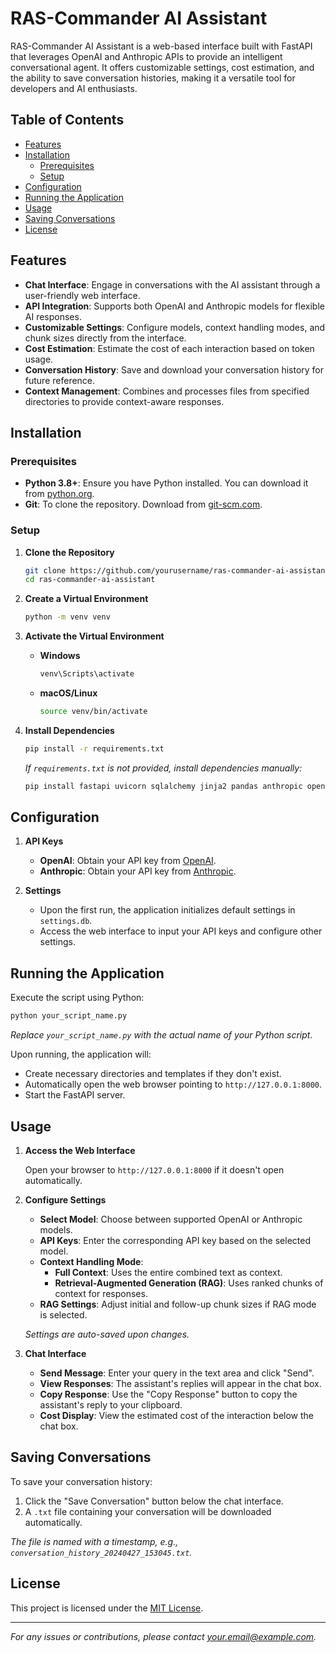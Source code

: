 # RAS-Commander AI Assistant

RAS-Commander AI Assistant is a web-based interface built with FastAPI that leverages OpenAI and Anthropic APIs to provide an intelligent conversational agent. It offers customizable settings, cost estimation, and the ability to save conversation histories, making it a versatile tool for developers and AI enthusiasts.

## Table of Contents

- [Features](#features)
- [Installation](#installation)
  - [Prerequisites](#prerequisites)
  - [Setup](#setup)
- [Configuration](#configuration)
- [Running the Application](#running-the-application)
- [Usage](#usage)
- [Saving Conversations](#saving-conversations)
- [License](#license)

## Features

- **Chat Interface**: Engage in conversations with the AI assistant through a user-friendly web interface.
- **API Integration**: Supports both OpenAI and Anthropic models for flexible AI responses.
- **Customizable Settings**: Configure models, context handling modes, and chunk sizes directly from the interface.
- **Cost Estimation**: Estimate the cost of each interaction based on token usage.
- **Conversation History**: Save and download your conversation history for future reference.
- **Context Management**: Combines and processes files from specified directories to provide context-aware responses.

## Installation

### Prerequisites

- **Python 3.8+**: Ensure you have Python installed. You can download it from [python.org](https://www.python.org/downloads/).
- **Git**: To clone the repository. Download from [git-scm.com](https://git-scm.com/downloads).

### Setup

1. **Clone the Repository**

   ```bash
   git clone https://github.com/yourusername/ras-commander-ai-assistant.git
   cd ras-commander-ai-assistant
   ```

2. **Create a Virtual Environment**

   ```bash
   python -m venv venv
   ```

3. **Activate the Virtual Environment**

   - **Windows**

     ```bash
     venv\Scripts\activate
     ```

   - **macOS/Linux**

     ```bash
     source venv/bin/activate
     ```

4. **Install Dependencies**

   ```bash
   pip install -r requirements.txt
   ```

   *If `requirements.txt` is not provided, install dependencies manually:*

   ```bash
   pip install fastapi uvicorn sqlalchemy jinja2 pandas anthropic openai tiktoken astor markdown requests
   ```

## Configuration

1. **API Keys**

   - **OpenAI**: Obtain your API key from [OpenAI](https://platform.openai.com/account/api-keys).
   - **Anthropic**: Obtain your API key from [Anthropic](https://www.anthropic.com/api).

2. **Settings**

   - Upon the first run, the application initializes default settings in `settings.db`.
   - Access the web interface to input your API keys and configure other settings.

## Running the Application

Execute the script using Python:

```bash
python your_script_name.py
```

*Replace `your_script_name.py` with the actual name of your Python script.*

Upon running, the application will:

- Create necessary directories and templates if they don't exist.
- Automatically open the web browser pointing to `http://127.0.0.1:8000`.
- Start the FastAPI server.

## Usage

1. **Access the Web Interface**

   Open your browser to `http://127.0.0.1:8000` if it doesn't open automatically.

2. **Configure Settings**

   - **Select Model**: Choose between supported OpenAI or Anthropic models.
   - **API Keys**: Enter the corresponding API key based on the selected model.
   - **Context Handling Mode**:
     - **Full Context**: Uses the entire combined text as context.
     - **Retrieval-Augmented Generation (RAG)**: Uses ranked chunks of context for responses.
   - **RAG Settings**: Adjust initial and follow-up chunk sizes if RAG mode is selected.

   *Settings are auto-saved upon changes.*

3. **Chat Interface**

   - **Send Message**: Enter your query in the text area and click "Send".
   - **View Responses**: The assistant's replies will appear in the chat box.
   - **Copy Response**: Use the "Copy Response" button to copy the assistant's reply to your clipboard.
   - **Cost Display**: View the estimated cost of the interaction below the chat box.

## Saving Conversations

To save your conversation history:

1. Click the "Save Conversation" button below the chat interface.
2. A `.txt` file containing your conversation will be downloaded automatically.

*The file is named with a timestamp, e.g., `conversation_history_20240427_153045.txt`.*

## License

This project is licensed under the [MIT License](LICENSE).

---

*For any issues or contributions, please contact [your.email@example.com](mailto:your.email@example.com).*